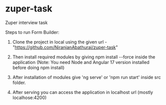 # zuper-task
Zuper interview task

Steps to run Form Builder:

1. Clone the project in local using the given url -  "https://github.com/NiranjanAbathurai/zuper-task"

2. Then install required modules by giving npm install --force inside the application
    (Note: You need Node  and Angular 17 version installed before doing npm install)

3. After installation of modules give 'ng serve' or 'npm run start' inside src folder.

4. After serving you can access the application in localhost url (mostly localhose:4200)

